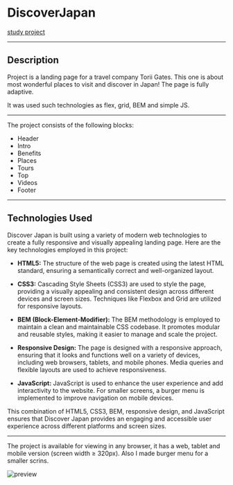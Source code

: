 # DiscoverJapan

[study project](https://olgatenison.github.io/DiscoverJapan/)
______________________________________________________________

## Description

Project is a landing page for a travel company Torii Gates.
This one is about most wonderful places to visit and discover in Japan! 
The page is fully adaptive. 

It was used such technologies as flex, grid, BEM and simple JS. 

______________________________________________________________

The project consists of the following blocks:

* Header
* Intro
* Benefits
* Places
* Tours
* Top
* Videos
* Footer

_____________________________________________________________

## Technologies Used

Discover Japan is built using a variety of modern web technologies to create a fully responsive and visually appealing landing page. Here are the key technologies employed in this project:

- **HTML5:** The structure of the web page is created using the latest HTML standard, ensuring a semantically correct and well-organized layout.

- **CSS3:** Cascading Style Sheets (CSS3) are used to style the page, providing a visually appealing and consistent design across different devices and screen sizes. Techniques like Flexbox and Grid are utilized for responsive layouts.

- **BEM (Block-Element-Modifier):** The BEM methodology is employed to maintain a clean and maintainable CSS codebase. It promotes modular and reusable styles, making it easier to manage and scale the project.

- **Responsive Design:** The page is designed with a responsive approach, ensuring that it looks and functions well on a variety of devices, including web browsers, tablets, and mobile phones. Media queries and flexible layouts are used to achieve responsiveness.

- **JavaScript:** JavaScript is used to enhance the user experience and add interactivity to the website. For smaller screens, a burger menu is implemented to improve navigation on mobile devices.

This combination of HTML5, CSS3, BEM, responsive design, and JavaScript ensures that Discover Japan provides an engaging and accessible user experience across different platforms and screen sizes.

_____________________________________________________________

The project is available for viewing in any browser, 
it has a web, tablet and mobile version (screen width ≥ 320px).
Also I made burger menu for  a smaller scrins.

![preview]([https://github.com/olgatenison/DiscoverJapan/blob/main/img/121212%20.jpg])


